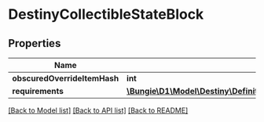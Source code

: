 # DestinyCollectibleStateBlock

## Properties
Name | Type | Description | Notes
------------ | ------------- | ------------- | -------------
**obscuredOverrideItemHash** | **int** |  | [optional] 
**requirements** | [**\Bungie\D1\Model\Destiny\Definitions\Presentation\DestinyPresentationNodeRequirementsBlock**](DestinyPresentationNodeRequirementsBlock.md) |  | [optional] 

[[Back to Model list]](../README.md#documentation-for-models) [[Back to API list]](../README.md#documentation-for-api-endpoints) [[Back to README]](../README.md)


